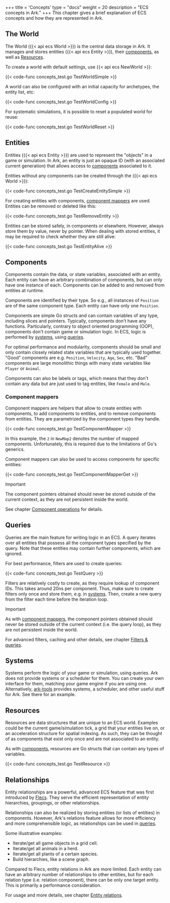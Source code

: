 +++
title = 'Concepts'
type = "docs"
weight = 20
description = "ECS concepts in Ark."
+++
This chapter gives a brief explanation of ECS concepts and how they are represented in Ark.

## The World

The World ({{< api ecs World >}}) is the central data storage in Ark.
It manages and stores entities ({{< api ecs Entity >}}), their [components](#components), as well as [Resources](../resources).

To create a world with default settings, use {{< api ecs NewWorld >}}:

{{< code-func concepts_test.go TestWorldSimple >}}

A world can also be configured with an initial capacity for archetypes, the entity list, etc:

{{< code-func concepts_test.go TestWorldConfig >}}

For systematic simulations, it is possible to reset a populated world for reuse:

{{< code-func concepts_test.go TestWorldReset >}}

## Entities

Entities ({{< api ecs Entity >}}) are used to represent the "objects" in a game or simulation.
In Ark, an entity is just an opaque ID (with an associated current generation) that allows access
to [components](#components) associated to it.

Entities without any components can be created through the ({{< api ecs World >}}):

{{< code-func concepts_test.go TestCreateEntitySimple >}}

For creating entities with components, [component mappers](#component-mappers) are used.
Entities can be removed or deleted like this:

{{< code-func concepts_test.go TestRemoveEntity >}}

Entities can be stored safely, in components or elsewhere.
However, always store them by value, never by pointer.
When dealing with stored entities, it may be required to check whether they are still alive:

{{< code-func concepts_test.go TestEntityAlive >}}

## Components

Components contain the data, or state variables, associated with an entity.
Each entity can have an arbitrary combination of components,
but can only have one instance of each.
Components can be added to and removed from entities at runtime.

Components are identified by their type. So e.g., all instances of `Position`
are of the same component type. Each entity can have only one `Position`.

Components are simple Go structs and can contain variables of any type,
including slices and pointers.
Typically, components don't have any functions.
Particularly, contrary to object oriented programming (OOP),
components don't contain game or simulation logic.
In ECS, logic is performed by [systems](#systems), using [queries](#queries).

For optimal performance and modularity, components should be small
and only contain closely related state variables that are typically used together.
"Good" components are e.g. `Position`, `Velocity`, `Age`, `Sex`, etc.
"Bad" components are large monolithic things with many state variables like `Player` or `Animal`.

Components can also be labels or tags, which means that they don't contain any data
but are just used to tag entities, like `Female` and `Male`.

### Component mappers

Component mappers are helpers that allow to create entities with components,
to add components to entities, and to remove components from entities.
They are parametrized by the component types they handle.

{{< code-func concepts_test.go TestComponentMapper >}}

In this example, the `2` in `NewMap2` denotes the number of mapped components.
Unfortunately, this is required due to the limitations of Go's generics. 

Component mappers can also be used to access components for specific entities:

{{< code-func concepts_test.go TestComponentMapperGet >}}

> [!IMPORTANT]
> The component pointers obtained should never be stored
> outside of the current context, as they are not persistent inside the world.

See chapter [Component operations](../operations) for details.

## Queries

Queries are the main feature for writing logic in an ECS.
A query iterates over all entities that possess all the component types specified by the query.
Note that these entities may contain further components, which are ignored.

For best performance, filters are used to create queries:

{{< code-func concepts_test.go TestQuery >}}

Filters are relatively costly to create, as they require lookup of component IDs.
This takes around 20ns per component.
Thus, make sure to create filters only once and store them, e.g. in [systems](#systems).
Then, create a new query from the filter each time before the iteration loop.

> [!IMPORTANT]
> As with [component mappers](#component-mappers), the component pointers obtained should never be stored
> outside of the current context (i.e. the query loop), as they are not persistent inside the world.

For advanced filters, caching and other details, see chapter [Filters & queries](../queries).

## Systems

Systems perform the logic of your game or simulation, using queries.
Ark does not provide systems or a scheduler for them.
You can create your own interface for them, matching your game engine if you are using one.
Alternatively, [ark-tools](https://github.com/mlange-42/ark-tools) provides systems,
a scheduler, and other useful stuff for Ark. See there for an example.

## Resources

Resources are data structures that are unique to an ECS world.
Examples could be the current game/simulation tick, a grid that your entities live on,
or an acceleration structure for spatial indexing.
As such, they can be thought of as components that exist only once and are not associated to an entity.

As with [components](#components), resources are Go structs that can contain any types of variables.

{{< code-func concepts_test.go TestResource >}}

## Relationships

Entity relationships are a powerful, advanced ECS feature that was first introduced by [Flecs](https://www.flecs.dev/flecs/).
They serve the efficient representation of entity hierarchies, groupings, or other relationships.

Relationships can also be realized by storing entities (or lists of entities) in components.
However, Ark's relations feature allows for more efficiency and more comprehensible logic, as relationships can be used in [queries](#queries).

Some illustrative examples:

- Iterate/get all game objects in a grid cell.
- Iterate/get all animals in a herd.
- Iterate/get all plants of a certain species.
- Build hierarchies, like a scene graph.

Compared to Flecs, entity relations in Ark are more limited.
Each entity can have an arbitrary number of relationships to other entities,
but for each relation type (i.e. relation component), there can be only one target entity.
This is primarily a performance consideration.

For usage and more details, see chapter [Entity relations](../relations).

